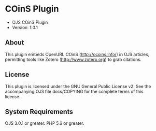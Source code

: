 # COinS Plugin

- OJS COinS Plugin
- Version: 1.0.1

About
-----
This plugin embeds OpenURL COinS (http://ocoins.info/) in OJS articles,
permitting tools like Zotero (http://www.zotero.org) to grab citations.

License
-------
This plugin is licensed under the GNU General Public License v2. See the
accompanying OJS file docs/COPYING for the complete terms of this license.

System Requirements
-------------------
OJS 3.0.1 or greater.
PHP 5.6 or greater.
